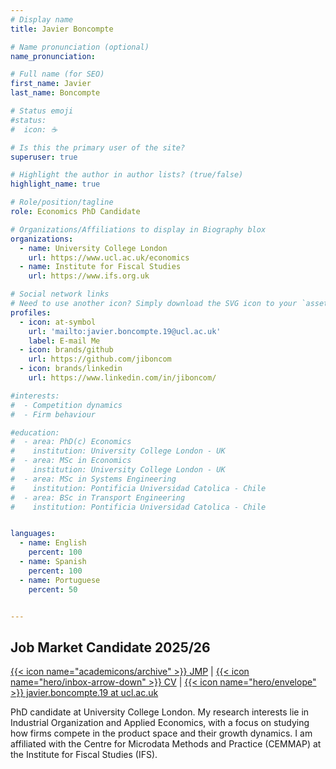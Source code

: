 ```yaml
---
# Display name
title: Javier Boncompte

# Name pronunciation (optional)
name_pronunciation: 

# Full name (for SEO)
first_name: Javier
last_name: Boncompte

# Status emoji
#status:
#  icon: ☕️

# Is this the primary user of the site?
superuser: true

# Highlight the author in author lists? (true/false)
highlight_name: true

# Role/position/tagline
role: Economics PhD Candidate

# Organizations/Affiliations to display in Biography blox
organizations:
  - name: University College London
    url: https://www.ucl.ac.uk/economics
  - name: Institute for Fiscal Studies
    url: https://www.ifs.org.uk

# Social network links
# Need to use another icon? Simply download the SVG icon to your `assets/media/icons/` folder.
profiles:
  - icon: at-symbol
    url: 'mailto:javier.boncompte.19@ucl.ac.uk'
    label: E-mail Me
  - icon: brands/github
    url: https://github.com/jiboncom
  - icon: brands/linkedin
    url: https://www.linkedin.com/in/jiboncom/

#interests:
#  - Competition dynamics
#  - Firm behaviour

#education:
#  - area: PhD(c) Economics 
#    institution: University College London - UK
#  - area: MSc in Economics
#    institution: University College London - UK
#  - area: MSc in Systems Engineering
#    institution: Pontificia Universidad Catolica - Chile
#  - area: BSc in Transport Engineering
#    institution: Pontificia Universidad Catolica - Chile


languages:
  - name: English
    percent: 100
  - name: Spanish
    percent: 100
  - name: Portuguese
    percent: 50


---
```


## Job Market Candidate 2025/26

[{{< icon name="academicons/archive" >}} JMP](https://jiboncom.github.io/uploads/Boncompte-resume.pdf)
| [{{< icon name="hero/inbox-arrow-down" >}} CV](https://jiboncom.github.io/uploads/Boncompte-resume.pdf) 
| [{{< icon name="hero/envelope" >}} javier.boncompte.19 at ucl.ac.uk](mailto:javier.boncompte.19@ucl.ac.uk) 

PhD candidate at University College London. My research interests lie in Industrial Organization and Applied Economics, with a focus on studying how firms compete in the product space and their growth dynamics. I am affiliated with the Centre for Microdata Methods and Practice (CEMMAP) at the Institute for Fiscal Studies (IFS).
